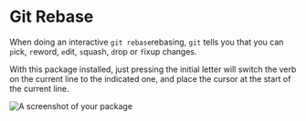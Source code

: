 # Git Rebase

When doing an interactive `git rebase`rebasing, `git` tells you that you can
`p`ick, `r`eword, `e`dit, `s`quash, `d`rop or `f`ixup changes.

With this package installed, just pressing the initial letter will switch the
verb on the current line to the indicated one, and place the cursor at the start
of the current line.

![A screenshot of your package](https://f.cloud.github.com/assets/69169/2290250/c35d867a-a017-11e3-86be-cd7c5bf3ff9b.gif)
